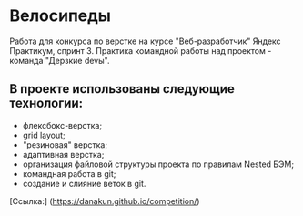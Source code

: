 # Велосипеды
Работа для конкурса по верстке на курсе "Веб-разработчик" Яндекс Практикум, спринт 3.
Практика командной работы над проектом - команда "Дерзкие devы".
## В проекте использованы следующие технологии:
* флексбокс-верстка;
* grid layout;
* "резиновая" верстка;
* адаптивная верстка;
* организация файловой структуры проекта по правилам Nested БЭМ;
* командная работа в git;
* создание и слияние веток в git.

[Ссылка:] (https://danakun.github.io/competition/)﻿
